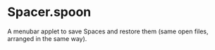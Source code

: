 # Spacer.spoon

A menubar applet to save Spaces and restore them (same open files, arranged in the same way).